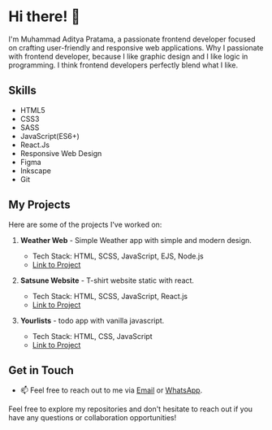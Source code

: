 # Hi there! 👋

I'm Muhammad Aditya Pratama, a passionate frontend developer focused on crafting user-friendly and responsive web applications. Why I passionate with frontend developer, because I like graphic design and I like logic in programming. I think frontend developers perfectly blend what I like.

## Skills

- HTML5
- CSS3
- SASS
- JavaScript(ES6+)
- React.Js
- Responsive Web Design
- Figma
- Inkscape
- Git

## My Projects

Here are some of the projects I've worked on:

1. **Weather Web** - Simple Weather app with simple and modern design.
   - Tech Stack: HTML, SCSS, JavaScript, EJS, Node.js
   - [Link to Project](https://weather-web-9uot.onrender.com/)

2. **Satsune Website** - T-shirt website static with react.
   - Tech Stack: HTML, SCSS, JavaScript, React.js
   - [Link to Project](https://satsune.vercel.app/)

3. **Yourlists** - todo app with vanilla javascript.
   - Tech Stack: HTML, CSS, JavaScript
   - [Link to Project](https://yourlist-todo.vercel.app/)

## Get in Touch

- 📫 Feel free to reach out to me via [Email](mailto:youremail@example.com) or [WhatsApp](https://www.linkedin.com/in/yourprofile).

Feel free to explore my repositories and don't hesitate to reach out if you have any questions or collaboration opportunities!


<!--
**aditpee/aditpee** is a ✨ _special_ ✨ repository because its `README.md` (this file) appears on your GitHub profile.

Here are some ideas to get you started:

- 🔭 I’m currently working on ...
- 🌱 I’m currently learning ...
- 👯 I’m looking to collaborate on ...
- 🤔 I’m looking for help with ...
- 💬 Ask me about ...
- 📫 How to reach me: ...
- 😄 Pronouns: ...
- ⚡ Fun fact: ...
-->
